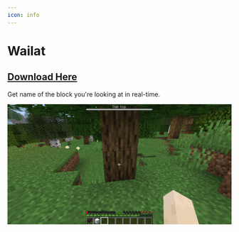 ```yaml
---
icon: info
---
```


# Wailat

## [Download Here](https://www.spigotmc.org/resources/wailat-inspired-by-forge-waila-mod-itemsadder-compatibility.67040/)

Get name of the block you're looking at in real-time.

<img src="assets/images/wailat.png" alt="" />